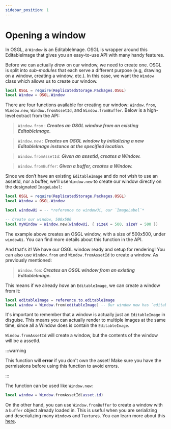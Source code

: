 ```yaml
---
sidebar_position: 1
---
```


# Opening a window

In OSGL, a `Window` is an EditableImage. OSGL is wrapper around this EditableImage that gives you an easy-to-use API with many handy features.

Before we can actually *draw* on our window, we need to create one. OSGL is split into *sub-modules* that each serve a different purpose (e.g, drawing on a window, creating a window, etc.). In this case, we want the `Window` class which allows us to create our window.

```lua
local OSGL = require(ReplicatedStorage.Packages.OSGL)
local Window = OSGL.Window
```

There are four functions available for creating our window: `Window.from`, `Window.new`, `Window.fromAssetId`, and `Window.fromBuffer`. Below is a high-level extract from the API:

> `Window.from` : ***Creates an OSGL window from an existing EditableImage.***

> `Window.new` : ***Creates an OSGL window by initializing a new EditableImage instance at the specified location.***

> `Window.fromAssetId`: ***Given an assetId, creates a Window.***

> `Window.fromBuffer`: ***Given a buffer, creates a Window.***

Since we don’t have an existing `EditableImage` and do not wish to use an assetId, nor a buffer, we'll use `Window.new` to create our window directly on the designated `ImageLabel`:

```lua
local OSGL = require(ReplicatedStorage.Packages.OSGL)
local Window = OSGL.Window

local windowUi = -- *reference to windowUi, our `ImageLabel`*

-- Create our window, 500x500
local myWindow = Window.new(windowUi, { sizeX = 500, sizeY = 500 })
```

The example above creates an OSGL window, with a size of 500x500, under `windowUi`. You can find more details about this function in the API.

And that's it! We have our OSGL window ready and setup for rendering!
You can also use `Window.from` and `Window.fromAssetId` to create a window.
As previously mentioned:

> `Window.fom`: ***Creates an OSGL window from an existing EditableImage.***

This means if we already *have* an `EditableImage`, we can create a window from it:
```lua
local editableImage = reference.to.editableImage
local window = Window.from(editableImage) -- Our window now has `editableImage` as a renderer
```
It's important to remember that a window is actually just an `EditableImage` in disguise. This means
you can actually render to multiple images at the same time, since all a Window does is contain the `EditableImage`.

`Window.fromAssetId` will create a window, but the contents of the window will be a assetId.

:::warning

This function will **error** if you don't own the asset! Make sure you have the permissions before using this function to avoid errors.

:::

The function can be used like `Window.new`:
```lua
local window = Window.fromAssetId(asset.id)
```

On the other hand, you can use `Window.fromBuffer` to create a window with a `buffer` object already loaded in. This is useful when you are serializing and deserializing many `Window`s and `Texture`s. You can learn more about this [here](./serializing-and-deserializing.md).